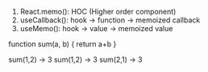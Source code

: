 1. React.memo(): HOC (Higher order component)
2. useCallback(): hook -> function -> memoized callback
3. useMemo(): hook -> value -> memoized value

function sum(a, b) {
  return a+b
}

sum(1,2) -> 3
sum(1,2) -> 3
sum(2,1) -> 3